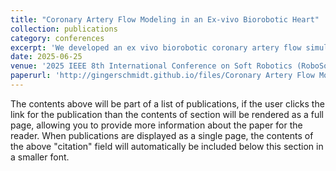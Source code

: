 ```yaml
---
title: "Coronary Artery Flow Modeling in an Ex-vivo Biorobotic Heart"
collection: publications
category: conferences
excerpt: 'We developed an ex vivo biorobotic coronary artery flow simulator that replicates physiological coronary flow and myocardial motion in explanted porcine hearts. Using this platform, we induced coronary dissections, performed stent implantation, and evaluated interventions with intravascular OCT. This system enables precise testing of interventional strategies, improvement of PCI techniques, clinician training, and evaluation of novel coronary imaging and intervention devices.'
date: 2025-06-25
venue: '2025 IEEE 8th International Conference on Soft Robotics (RoboSoft)'
paperurl: 'http://gingerschmidt.github.io/files/Coronary Artery Flow Modeling in an Ex-vivo Biorobotic Heart.pdf'
---
```


The contents above will be part of a list of publications, if the user clicks the link for the publication than the contents of section will be rendered as a full page, allowing you to provide more information about the paper for the reader. When publications are displayed as a single page, the contents of the above "citation" field will automatically be included below this section in a smaller font.
